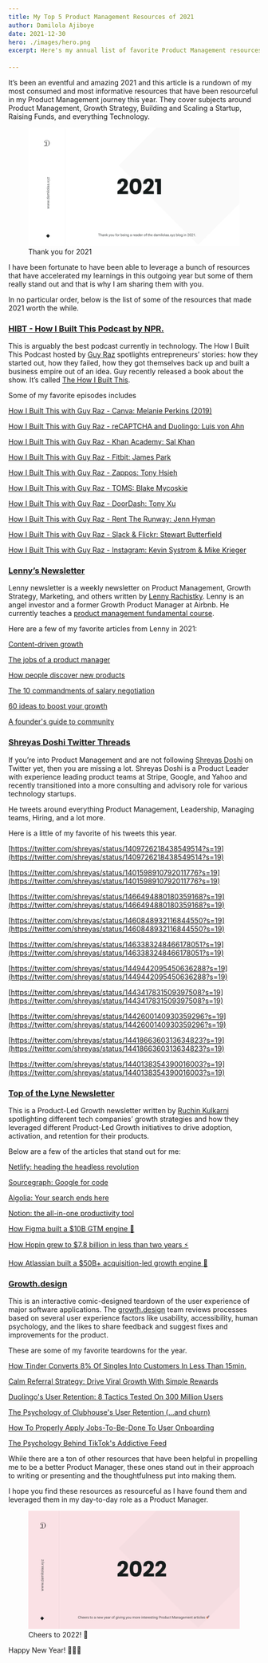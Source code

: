 ```yaml
---
title: My Top 5 Product Management Resources of 2021
author: Damilola Ajiboye
date: 2021-12-30
hero: ./images/hero.png
excerpt: Here's my annual list of favorite Product Management resources in 2021. 

---
```


It’s been an eventful and amazing 2021 and this article is a rundown of my most consumed and most informative resources that have been resourceful in my Product Management journey this year. They cover subjects around Product Management, Growth Strategy, Building and Scaling a Startup, Raising Funds, and everything Technology.

<div className="Image__Small">
<figure>
  <img src="images/2021.png" alt="Thank you for 2021"/>
  <figcaption> Thank you for 2021 </figcaption>
</figure>
</div>

<!-- <figure class="video_container" style="text-align: center">
 <iframe src="https://coda.io/embed/jspxQJ6XAt/_sut2b?viewMode=embedplay" width="900" height="500"  allow="fullscreen"></iframe><figcaption>A short clip showing some PLG practices in Calendly onboarding process. (Switch to full screen for a better view)</figcaption>
</figure> -->

I have been fortunate to have been able to leverage a bunch of resources that have accelerated my learnings in this outgoing year but some of them really stand out and that is why I am sharing them with you.

In no particular order, below is the list of some of the resources that made 2021 worth the while.

### [HIBT - How I Built This Podcast by NPR.](https://www.npr.org/podcasts/510313/how-i-built-this)

This is arguably the best podcast currently in technology. The How I Built This Podcast hosted by [Guy Raz](http://guyraz.com/) spotlights entrepreneurs’ stories: how they started out, how they failed, how they got themselves back up and built a business empire out of an idea. Guy recently released a book about the show. It’s called [The How I Built This](https://www.amazon.com/gp/product/0358216761?tag=houghtonmif04-20).

Some of my favorite episodes includes

[How I Built This with Guy Raz - Canva: Melanie Perkins (2019)](https://podcasts.google.com/feed/aHR0cHM6Ly9mZWVkcy5ucHIub3JnLzUxMDMxMy9wb2RjYXN0LnhtbA/episode/MTQ4NWRlZTQtNWEzMS00ODk2LWJkZmItMDFjNWM4MWVjY2Q5?sa=X&ved=0CAUQkfYCahcKEwiQ5vOx1on1AhUAAAAAHQAAAAAQNQ)

[How I Built This with Guy Raz - reCAPTCHA and Duolingo: Luis von Ahn](https://podcasts.google.com/feed/aHR0cHM6Ly9mZWVkcy5ucHIub3JnLzUxMDMxMy9wb2RjYXN0LnhtbA/episode/N2Q0ODczYjYtOWMxOC00MjBlLTkwMGMtNjYyZDE1Y2MyZTIw?sa=X&ved=0CAUQkfYCahcKEwiQ5vOx1on1AhUAAAAAHQAAAAAQNQ)

[How I Built This with Guy Raz - Khan Academy: Sal Khan](https://podcasts.google.com/feed/aHR0cHM6Ly9mZWVkcy5ucHIub3JnLzUxMDMxMy9wb2RjYXN0LnhtbA/episode/YTQ1NGIxMDctNzIwNC00ZGEwLWJmM2MtMTk1OTRkMDhmZWEw?sa=X&ved=0CAUQkfYCahcKEwiQ5vOx1on1AhUAAAAAHQAAAAAQNQ)

[How I Built This with Guy Raz - Fitbit: James Park](https://podcasts.google.com/feed/aHR0cHM6Ly9mZWVkcy5ucHIub3JnLzUxMDMxMy9wb2RjYXN0LnhtbA/episode/MWI5M2I1NDEtMmY2ZS00NTc5LTg3OGItZjI2OTVlZjUzZjQ5?sa=X&ved=0CAUQkfYCahcKEwiQ5vOx1on1AhUAAAAAHQAAAAAQNQ)

[How I Built This with Guy Raz - Zappos: Tony Hsieh](https://podcasts.google.com/feed/aHR0cHM6Ly9mZWVkcy5ucHIub3JnLzUxMDMxMy9wb2RjYXN0LnhtbA/episode/MGEyZmRmYTMtMzM4Zi00YjFmLWFlMmUtN2IwYTc3NDE2OGFk?sa=X&ved=0CAUQkfYCahcKEwiQ5vOx1on1AhUAAAAAHQAAAAAQNQ)

[How I Built This with Guy Raz - TOMS: Blake Mycoskie](https://podcasts.google.com/feed/aHR0cHM6Ly9mZWVkcy5ucHIub3JnLzUxMDMxMy9wb2RjYXN0LnhtbA/episode/OGQ4NzQyNDYtM2U3My00MzBkLTkyMGMtNzU4NWFmMjY1M2U5?sa=X&ved=0CAUQkfYCahcKEwiQ5vOx1on1AhUAAAAAHQAAAAAQNQ)

[How I Built This with Guy Raz - DoorDash: Tony Xu](https://podcasts.google.com/feed/aHR0cHM6Ly9mZWVkcy5ucHIub3JnLzUxMDMxMy9wb2RjYXN0LnhtbA/episode/MTc1NzVjMWQtYTFjNy00ZWJiLThmZTctYWE0MDc2NDFlYjg3?sa=X&ved=0CAUQkfYCahcKEwiQ5vOx1on1AhUAAAAAHQAAAAAQNQ)

[How I Built This with Guy Raz - Rent The Runway: Jenn Hyman](https://podcasts.google.com/feed/aHR0cHM6Ly9mZWVkcy5ucHIub3JnLzUxMDMxMy9wb2RjYXN0LnhtbA/episode/MDIyOTlhZjAtNzk0MC00ODM5LWEwZDktOTUzMjYxNDIyOGRj?sa=X&ved=0CAUQkfYCahcKEwiQ5vOx1on1AhUAAAAAHQAAAAAQNQ)

[How I Built This with Guy Raz - Slack & Flickr: Stewart Butterfield](https://podcasts.google.com/feed/aHR0cHM6Ly9mZWVkcy5ucHIub3JnLzUxMDMxMy9wb2RjYXN0LnhtbA/episode/MDg4ODE3NTEtZDQyMS00ZjJjLTg4M2YtNjZhZWQ2ZmJmYjZm?sa=X&ved=0CAUQkfYCahcKEwiQ5vOx1on1AhUAAAAAHQAAAAAQNQ)

[How I Built This with Guy Raz - Instagram: Kevin Systrom & Mike Krieger](https://podcasts.google.com/feed/aHR0cHM6Ly9mZWVkcy5ucHIub3JnLzUxMDMxMy9wb2RjYXN0LnhtbA/episode/NDk5NTNhMmMtOGIyMC00ODE4LWE3NTctZTkwYmIwM2FmMGJl?sa=X&ved=0CAUQkfYCahcKEwiQ5vOx1on1AhUAAAAAHQAAAAAQNQ)


### [Lenny’s Newsletter](https://www.lennysnewsletter.com/)

Lenny newsletter is a weekly newsletter on Product Management, Growth Strategy, Marketing, and others written by [Lenny Rachistky](https://www.lennyrachitsky.com/). Lenny is an angel investor and a former Growth Product Manager at Airbnb. He currently teaches a [product management fundamental course](https://www.lennyrachitsky.com/course). 

Here are a few of my favorite articles from Lenny in 2021:

[Content-driven growth](https://www.lennysnewsletter.com/p/content-driven-growth-strategy)

[The jobs of a product manager](https://www.lennysnewsletter.com/p/jobs-of-product-manager)

[How people discover new products](https://www.lennysnewsletter.com/p/how-people-discover-new-products)

[The 10 commandments of salary negotiation](https://www.lennysnewsletter.com/p/negotiating-comp)

[60 ideas to boost your growth](https://www.lennysnewsletter.com/p/turbo-boosts)

[A founder's guide to community](https://www.lennysnewsletter.com/p/building-community)

### [Shreyas Doshi Twitter Threads](https://twitter.com/shreyas/)

If you’re into Product Management and are not following [Shreyas Doshi](https://twitter.com/shreyas/) on Twitter yet, then you are missing a lot. Shreyas Doshi is a Product Leader with experience leading product teams at Stripe, Google, and Yahoo and recently transitioned into a more consulting and advisory role for various technology startups. 

He tweets around everything Product Management, Leadership, Managing teams, Hiring, and a lot more.

Here is a little of my favorite of his tweets this year.

<div class="center">
 

</div>

[https://twitter.com/shreyas/status/1409726218438549514?s=19](https://twitter.com/shreyas/status/1409726218438549514?s=19)


[https://twitter.com/shreyas/status/1401598910792011776?s=19](https://twitter.com/shreyas/status/1401598910792011776?s=19)

[https://twitter.com/shreyas/status/1466494880180359168?s=19](https://twitter.com/shreyas/status/1466494880180359168?s=19)

[https://twitter.com/shreyas/status/1460848932116844550?s=19](https://twitter.com/shreyas/status/1460848932116844550?s=19)

[https://twitter.com/shreyas/status/1463383248466178051?s=19](https://twitter.com/shreyas/status/1463383248466178051?s=19)

[https://twitter.com/shreyas/status/1449442095450636288?s=19](https://twitter.com/shreyas/status/1449442095450636288?s=19)

[https://twitter.com/shreyas/status/1443417831509397508?s=19](https://twitter.com/shreyas/status/1443417831509397508?s=19)

[https://twitter.com/shreyas/status/1442600140930359296?s=19](https://twitter.com/shreyas/status/1442600140930359296?s=19)

[https://twitter.com/shreyas/status/1441866360313634823?s=19](https://twitter.com/shreyas/status/1441866360313634823?s=19)

[https://twitter.com/shreyas/status/1440138354390016003?s=19](https://twitter.com/shreyas/status/1440138354390016003?s=19)

### [Top of the Lyne Newsletter](https://www.topofthelyne.co/)

This is a Product-Led Growth newsletter written by [Ruchin Kulkarni](https://www.blog.toplyne.io/author/ruchin/) spotlighting different tech companies’ growth strategies and how they leveraged different Product-Led Growth initiatives to drive adoption, activation, and retention for their products.

Below are a few of the articles that stand out for me:

 

[Netlify: heading the headless revolution](https://www.topofthelyne.co/p/netlify-heading-the-headless-revolution)

[Sourcegraph: Google for code](https://www.topofthelyne.co/p/sourcegraph-google-for-code)

[Algolia: Your search ends here](https://www.topofthelyne.co/p/algolia-your-search-ends-here)

[Notion: the all-in-one productivity tool](https://www.topofthelyne.co/p/notion-the-all-in-one-productivity)

[How Figma built a $10B GTM engine 🎨](https://www.topofthelyne.co/p/how-figma-built-a-10b-gtm-engine)

[How Hopin grew to $7.8 billion in less than two years ⚡️](https://www.topofthelyne.co/p/how-hopin-grew-to-7-8b-in-less-than-two-years)

[How Atlassian built a $50B+ acquisition-led growth engine 🤝](https://www.topofthelyne.co/p/how-atlassian-built-a-50b-acquisition-led-growth-engine)


### [Growth.design](http://growth.design)

This is an interactive comic-designed teardown of the user experience of major software applications. The [growth.design](http://growth.design) team reviews processes based on several user experience factors like usability, accessibility, human psychology, and the likes to share feedback and suggest fixes and improvements for the product.

These are some of my favorite teardowns for the year.

[How Tinder Converts 8% Of Singles Into Customers In Less Than 15min.](https://growth.design/case-studies/tinder-monetization)

[Calm Referral Strategy: Drive Viral Growth With Simple Rewards](https://growth.design/case-studies/calm-growth-referral-tactics)

[Duolingo's User Retention: 8 Tactics Tested On 300 Million Users](https://growth.design/case-studies/duolingo-user-retention)

[The Psychology of Clubhouse's User Retention (...and churn)](https://growth.design/case-studies/clubhouse-user-retention)

[How To Properly Apply Jobs-To-Be-Done To User Onboarding](https://growth.design/case-studies/headspace-user-onboarding)

[The Psychology Behind TikTok's Addictive Feed](https://growth.design/case-studies/tiktok-feed-psychology)

While there are a ton of other resources that have been helpful in propelling me to be a better Product Manager, these ones stand out in their approach to writing or presenting and the thoughtfulness put into making them.

I hope you find these resources as resourceful as I have found them and leveraged them in my day-to-day role as a Product Manager.

<div className="Image__Small">
<figure>
  <img src="images/2022.png" alt="Cheers to 2022!🥂"/>
  <figcaption> Cheers to 2022! 🥂 </figcaption>
</figure>
</div>

Happy New Year! 🎉🎉🎉